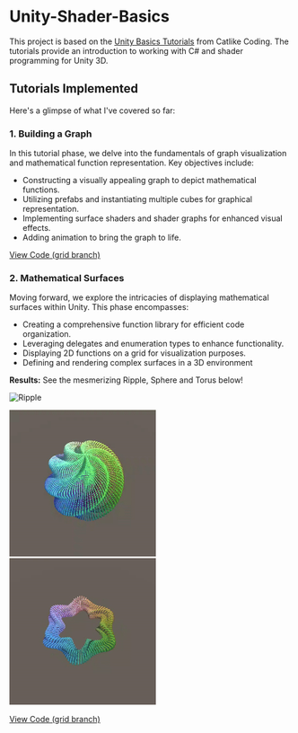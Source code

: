 # Unity-Shader-Basics

This project is based on the [Unity Basics Tutorials](https://catlikecoding.com/unity/tutorials/basics/) from Catlike Coding. The tutorials provide an introduction to working with C# and shader programming for Unity 3D.

## Tutorials Implemented
Here's a glimpse of what I've covered so far:


### 1. Building a Graph

In this tutorial phase, we delve into the fundamentals of graph visualization and mathematical function representation. Key objectives include:

- Constructing a visually appealing graph to depict mathematical functions.
- Utilizing prefabs and instantiating multiple cubes for graphical representation.
- Implementing surface shaders and shader graphs for enhanced visual effects.
- Adding animation to bring the graph to life.

[View Code (grid branch)](https://github.com/raniaferdj/unity-shader-basics/tree/graph)


### 2. Mathematical Surfaces

Moving forward, we explore the intricacies of displaying mathematical surfaces within Unity. This phase encompasses:

- Creating a comprehensive function library for efficient code organization.
- Leveraging delegates and enumeration types to enhance functionality.
- Displaying 2D functions on a grid for visualization purposes.
- Defining and rendering complex surfaces in a 3D environment

**Results:** See the mesmerizing Ripple, Sphere and Torus below!

![Ripple](/github_image_results/ripple.gif)

![Sphere](/github_image_results/sphere-unity.gif)
![Torus](/github_image_results/torus-unity.gif)

[View Code (grid branch)](https://github.com/raniaferdj/unity-shader-basics/tree/graph)